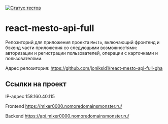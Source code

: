 [![Статус тестов](../../actions/workflows/tests.yml/badge.svg)](../../actions/workflows/tests.yml)

# react-mesto-api-full

Репозиторий для приложения проекта `Mesto`, включающий фронтенд и бэкенд части приложения со следующими возможностями: авторизации и регистрации пользователей, операции с карточками и пользователями.

Адрес репозитория: https://github.com/joniksid1/react-mesto-api-full-gha

## Ссылки на проект

IP-адрес 158.160.40.115

Frontend https://mixer0000.nomoredomainsmonster.ru/

Backend https://api.mixer0000.nomoredomainsmonster.ru/

